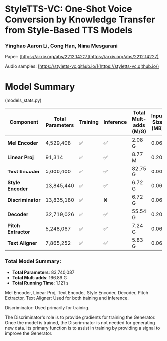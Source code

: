# StyleTTS-VC: One-Shot Voice Conversion by Knowledge Transfer from Style-Based TTS Models

### Yinghao Aaron Li, Cong Han, Nima Mesgarani
Paper: [https://arxiv.org/abs/2212.14227](https://arxiv.org/abs/2212.14227)

Audio samples: [https://styletts-vc.github.io/](https://styletts-vc.github.io/)


# Model Summary
(models_stats.py)

| Component         | Total Parameters | Training | Inference | Total Mult-adds (M/G) | Input Size (MB) | Forward/Backward Pass Size (MB) | Params Size (MB) | Estimated Total Size (MB) | Running Time (s) |
|-------------------|------------------|-----------------------|--------------------------|-----------------------|-----------------|----------------------------------|-------------------|---------------------------|--------------------|
| **Mel Encoder**    | 4,529,408           | :white_check_mark:                | :white_check_mark:                       | 2.08 G                | 0.06            | 10.22                             | 18.12              | 28.40                      | 0.0969 |
| **Linear Proj**    | 91,314           | :white_check_mark:              | :white_check_mark:                      | 8.77 M                | 0.20            | 0.14                             | 0.37              | 0.70                      | 0.0149 |
| **Text Encoder**   | 5,606,400        | :white_check_mark:             | :white_check_mark:                        | 82.75 G               | 0.00            | 3.28                             | 22.43             | 25.70                     | 0.0840 |
| **Style Encoder**  | 13,845,440       | :white_check_mark:            | :white_check_mark:                       | 6.72 G                | 0.06            | 60.98                            | 55.38             | 116.43                    | 0.1507 |
| **Discriminator**  | 13,835,180       | :white_check_mark:           | :x:                        | 6.72 G                | 0.06            | 60.98                            | 55.34             | 116.38                    | 0.1170 |
| **Decoder**        | 32,719,026       | :white_check_mark:            | :white_check_mark:                        | 55.54 G               | 0.20            | 0.22                             | 0.30              | 0.72                      | 0.1560 |
| **Pitch Extractor**        | 5,248,067       | :white_check_mark:            | :white_check_mark:                        | 7.24 G               | 0.06            | 119.93                             | 8.38              | 128.37                      | 0.1984 |
| **Text Aligner**        | 7,865,252       | :white_check_mark:           | :white_check_mark:                        | 5.83 G               | 0.06            | 13.06                             | 31.46              | 44.58                      | 0.3031 |

### Total Model Summary:
- **Total Parameters**: 83,740,087
- **Total Mult-adds**: 166.89 G
- **Total Running Time**: 1.121 s

Mel Encoder, Linear Proj, Text Encoder, Style Encoder, Decoder, Pitch Extractor, Text Aligner: Used for both training and inference.

Discriminator: Used primarily for training.

The Discriminator's role is to provide gradients for training the Generator. Once the model is trained, the Discriminator is not needed for generating new data. Its primary function is to assist in training by providing a signal to improve the Generator.
